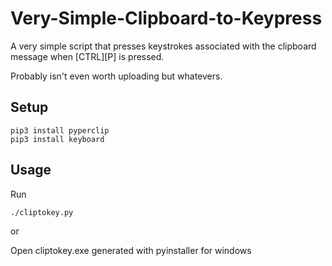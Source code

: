 # Very-Simple-Clipboard-to-Keypress
A very simple script that presses keystrokes associated with the clipboard message when [CTRL][P] is pressed.

Probably isn't even worth uploading but whatevers.

## Setup

```
pip3 install pyperclip
pip3 install keyboard
```

## Usage
Run
```
./cliptokey.py
```

or

Open cliptokey.exe generated with pyinstaller for windows
